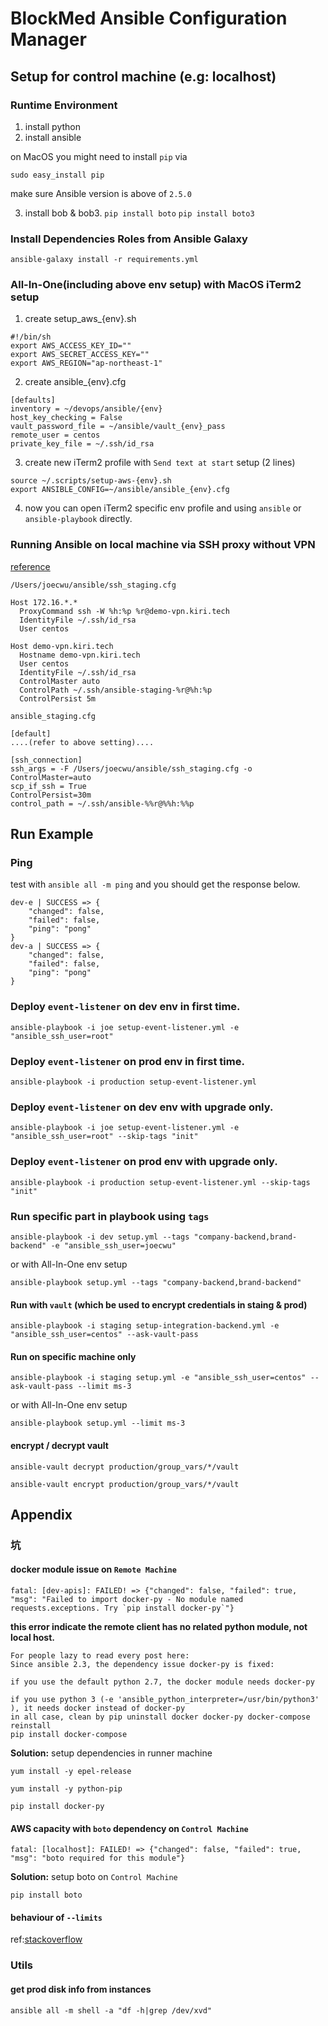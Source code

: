 # BlockMed Ansible Configuration Manager

## Setup for control machine (e.g: localhost)

### Runtime Environment

1. install python
2. install ansible

on MacOS you might need to install `pip` via
```
sudo easy_install pip
```

make sure Ansible version is above of `2.5.0`

3. install bob & bob3. `pip install boto` `pip install boto3`

### Install Dependencies Roles from Ansible Galaxy

```
ansible-galaxy install -r requirements.yml
```

### All-In-One(including above env setup) with MacOS iTerm2 setup

1. create setup_aws_{env}.sh
```
#!/bin/sh
export AWS_ACCESS_KEY_ID=""
export AWS_SECRET_ACCESS_KEY=""
export AWS_REGION="ap-northeast-1"
```

2. create ansible_{env}.cfg
```
[defaults]
inventory = ~/devops/ansible/{env}
host_key_checking = False
vault_password_file = ~/ansible/vault_{env}_pass
remote_user = centos
private_key_file = ~/.ssh/id_rsa
```

3. create new iTerm2 profile with `Send text at start` setup (2 lines)
```
source ~/.scripts/setup-aws-{env}.sh
export ANSIBLE_CONFIG=~/ansible/ansible_{env}.cfg
```

4. now you can open iTerm2 specific env profile and using `ansible` or `ansible-playbook` directly.

### Running Ansible on local machine via SSH proxy without VPN

[reference](https://blog.scottlowe.org/2015/12/24/running-ansible-through-ssh-bastion-host/)

`/Users/joecwu/ansible/ssh_staging.cfg`
```
Host 172.16.*.*
  ProxyCommand ssh -W %h:%p %r@demo-vpn.kiri.tech
  IdentityFile ~/.ssh/id_rsa
  User centos

Host demo-vpn.kiri.tech
  Hostname demo-vpn.kiri.tech
  User centos
  IdentityFile ~/.ssh/id_rsa
  ControlMaster auto
  ControlPath ~/.ssh/ansible-staging-%r@%h:%p
  ControlPersist 5m
```

`ansible_staging.cfg`
```
[default]
....(refer to above setting)....

[ssh_connection]
ssh_args = -F /Users/joecwu/ansible/ssh_staging.cfg -o ControlMaster=auto
scp_if_ssh = True
ControlPersist=30m
control_path = ~/.ssh/ansible-%%r@%%h:%%p
```

## Run Example

### Ping

test with `ansible all -m ping` and you should get the response below.
```
dev-e | SUCCESS => {
    "changed": false,
    "failed": false,
    "ping": "pong"
}
dev-a | SUCCESS => {
    "changed": false,
    "failed": false,
    "ping": "pong"
}
```


### Deploy `event-listener` on dev env in first time.

```
ansible-playbook -i joe setup-event-listener.yml -e "ansible_ssh_user=root"
```

### Deploy `event-listener` on prod env in first time.

```
ansible-playbook -i production setup-event-listener.yml
```


### Deploy `event-listener` on dev env with upgrade only.

```
ansible-playbook -i joe setup-event-listener.yml -e "ansible_ssh_user=root" --skip-tags "init"
```

### Deploy `event-listener` on prod env with upgrade only.

```
ansible-playbook -i production setup-event-listener.yml --skip-tags "init"
```

### Run specific part in playbook using `tags`

```
ansible-playbook -i dev setup.yml --tags "company-backend,brand-backend" -e "ansible_ssh_user=joecwu"
```
or with All-In-One env setup
```
ansible-playbook setup.yml --tags "company-backend,brand-backend"
```

#### Run with `vault` (which be used to encrypt credentials in staing & prod)

```
ansible-playbook -i staging setup-integration-backend.yml -e "ansible_ssh_user=centos" --ask-vault-pass
```

#### Run on specific machine only

```
ansible-playbook -i staging setup.yml -e "ansible_ssh_user=centos" --ask-vault-pass --limit ms-3
```
or with All-In-One env setup
```
ansible-playbook setup.yml --limit ms-3
```


#### encrypt / decrypt vault

```
ansible-vault decrypt production/group_vars/*/vault
```

```
ansible-vault encrypt production/group_vars/*/vault
```


## Appendix

### 坑

#### docker module issue on `Remote Machine`

```
fatal: [dev-apis]: FAILED! => {"changed": false, "failed": true, "msg": "Failed to import docker-py - No module named requests.exceptions. Try `pip install docker-py`"}
```

**this error indicate the remote client has no related python module, not local host.**

```
For people lazy to read every post here:
Since ansible 2.3, the dependency issue docker-py is fixed:

if you use the default python 2.7, the docker module needs docker-py

if you use python 3 (-e 'ansible_python_interpreter=/usr/bin/python3' ), it needs docker instead of docker-py
in all case, clean by pip uninstall docker docker-py docker-compose
reinstall
pip install docker-compose
```

**Solution:** setup dependencies in runner machine

```
yum install -y epel-release

yum install -y python-pip

pip install docker-py

```

#### AWS capacity with `boto` dependency on `Control Machine`

```
fatal: [localhost]: FAILED! => {"changed": false, "failed": true, "msg": "boto required for this module"}
```

**Solution:** setup boto on `Control Machine`

```
pip install boto
```

#### behaviour of `--limits`

ref:[stackoverflow](https://stackoverflow.com/questions/44541463/limit-ansible-playbook-by-hosts-of-plays)

### Utils

#### get prod disk info from instances

```
ansible all -m shell -a "df -h|grep /dev/xvd"
```
